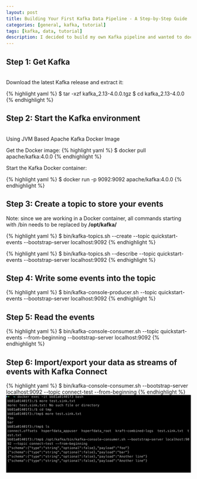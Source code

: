 ```yaml
---
layout: post
title: Building Your First Kafka Data Pipeline - A Step-by-Step Guide
categories: [general, kafka, tutorial]
tags: [kafka, data, tutorial]
description: I decided to build my own Kafka pipeline and wanted to document the process. If you’re interested, here’s how I did it and what I learned along the way.
---
```


## Step 1: Get Kafka

<br>
Download the latest Kafka release and extract it:

{% highlight yaml %}
$ tar -xzf kafka_2.13-4.0.0.tgz
$ cd kafka_2.13-4.0.0
{% endhighlight %}

## Step 2: Start the Kafka environment

<br>
Using JVM Based Apache Kafka Docker Image

Get the Docker image:
{% highlight yaml %}
$ docker pull apache/kafka:4.0.0
{% endhighlight %}

Start the Kafka Docker container:

{% highlight yaml %}
$ docker run -p 9092:9092 apache/kafka:4.0.0
{% endhighlight %}

## Step 3: Create a topic to store your events

Note: since we are working in a Docker container, all commands starting with /bin needs to be replaced by **/opt/kafka/**

{% highlight yaml %}
$ bin/kafka-topics.sh --create --topic quickstart-events --bootstrap-server localhost:9092
{% endhighlight %}

{% highlight yaml %}
$ bin/kafka-topics.sh --describe --topic quickstart-events --bootstrap-server localhost:9092
{% endhighlight %}

## Step 4: Write some events into the topic

{% highlight yaml %}
$ bin/kafka-console-producer.sh --topic quickstart-events --bootstrap-server localhost:9092
{% endhighlight %}

## Step 5: Read the events

{% highlight yaml %}
$ bin/kafka-console-consumer.sh --topic quickstart-events --from-beginning --bootstrap-server localhost:9092
{% endhighlight %}

## Step 6: Import/export your data as streams of events with Kafka Connect

{% highlight yaml %}
$ bin/kafka-console-consumer.sh --bootstrap-server localhost:9092 --topic connect-test --from-beginning
{% endhighlight %}
<img src="/assets/media/docker-kafka-consumer.png">
